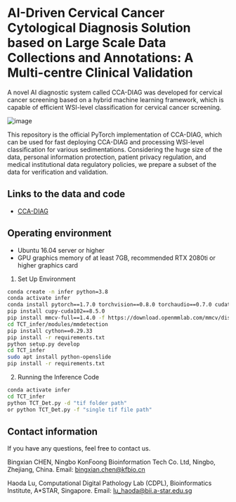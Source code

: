 # AI-Driven Cervical Cancer Cytological Diagnosis Solution based on Large Scale Data Collections and Annotations: A Multi-centre Clinical Validation
A novel AI diagnostic system called CCA-DIAG was developed for cervical cancer screening based on a hybrid machine learning framework, which is capable of efficient WSI-level classification for cervical cancer screening.

![image](https://github.com/jydada/CCA-DIAG/blob/main/doc/fig1.png)

This repository is the official PyTorch implementation of CCA-DIAG, which can be used for fast deploying CCA-DIAG and processing WSI-level classification for various sedimentations. Considering the huge size of the data, personal information protection, patient privacy regulation, and medical institutional data regulatory policies, we prepare a subset of the data for verification and validation. 

## Links to the data and code

- [CCA-DIAG](https://drive.google.com/drive/folders/1a1LjZ779uyJx3gs7OJ4K1DCrwaoeACWy?usp=drive_link)

## Operating environment
- Ubuntu 16.04 server or higher
- GPU graphics memory of at least 7GB, recommended RTX 2080ti or higher graphics card

1. Set Up Environment

```bash
conda create -n infer python=3.8
conda activate infer
conda install pytorch==1.7.0 torchvision==0.8.0 torchaudio==0.7.0 cudatoolkit=10.2 -c pytorch
pip install cupy-cuda102==8.5.0
pip install mmcv-full==1.4.0 -f https://download.openmmlab.com/mmcv/dist/cu102/torch1.7.0/index.html
cd TCT_infer/modules/mmdetection
pip install cython==0.29.33
pip install -r requirements.txt
python setup.py develop
cd TCT_infer
sudo apt install python-openslide
pip install -r requirements.txt
```

2. Running the Inference Code 

```bash
conda activate infer
cd TCT_infer
python TCT_Det.py -d "tif folder path"
or python TCT_Det.py -f "single tif file path"
```
## Contact information
If you have any questions, feel free to contact us. 

Bingxian CHEN, Ningbo KonFoong Bioinformation Tech Co. Ltd, Ningbo, Zhejiang, China. Email: bingxian.chen@kfbio.cn

Haoda Lu, Computational Digital Pathology Lab (CDPL), Bioinformatics Institute, A*STAR, Singapore. Email: lu_haoda@bii.a-star.edu.sg
